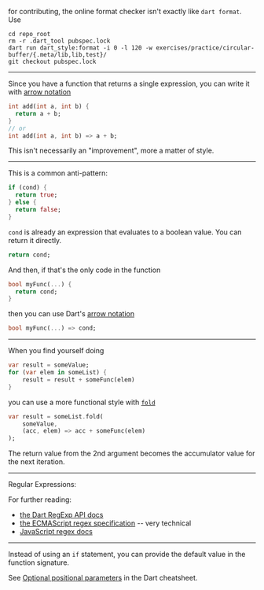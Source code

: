 for contributing, the online format checker isn't exactly like `dart format`.
Use
```
cd repo_root
rm -r .dart_tool pubspec.lock
dart run dart_style:format -i 0 -l 120 -w exercises/practice/circular-buffer/{.meta/lib,lib,test}/
git checkout pubspec.lock
```

---

Since you have a function that returns a single expression, you can write it with [arrow notation](https://dart.dev/language/functions)
```dart
int add(int a, int b) {
  return a + b;
}
// or
int add(int a, int b) => a + b;
```

This isn't necessarily an "improvement", more a matter of style.

---

This is a common anti-pattern:
```dart
if (cond) {
  return true;
} else {
  return false;
}
```
`cond` is already an expression that evaluates to a boolean value. You can return it directly.
```dart
return cond;
```

And then, if that's the only code in the function
```dart
bool myFunc(...) {
  return cond;
}
```
<!--
then you can use Dart's [arrow notation](https://dart.dev/language/functions)
-->
then you can use Dart's [arrow notation](https://dart.dev/resources/dart-cheatsheet#arrow-syntax)
```dart
bool myFunc(...) => cond;
```

---

When you find yourself doing
```dart
var result = someValue;
for (var elem in someList) {
    result = result + someFunc(elem)
}
```

you can use a more functional style with [`fold`](https://api.dart.dev/stable/3.5.0/dart-core/Iterable/fold.html)
```dart
var result = someList.fold(
    someValue,
    (acc, elem) => acc + someFunc(elem)
);
```
The return value from the 2nd argument becomes the accumulator value for the next iteration.

---

Regular Expressions:

For further reading:
* [the Dart RegExp API docs](https://api.dart.dev/stable/3.5.3/dart-core/RegExp-class.html)
* [the ECMAScript regex specification](https://262.ecma-international.org/9.0/#sec-regexp-regular-expression-objects) -- very technical
* [JavaScript regex docs](https://developer.mozilla.org/en-US/docs/Web/JavaScript/Reference/Regular_expressions)

---

<!-- two-fer -->

Instead of using an `if` statement, you can provide the default value in the function signature.
<!--
See [Optional positional parameters](https://dart.dev/language/functions#optional-positional-parameters) in the manual.
-->
See [Optional positional parameters](https://dart.dev/resources/dart-cheatsheet#optional-positional-parameters) in the Dart cheatsheet.


